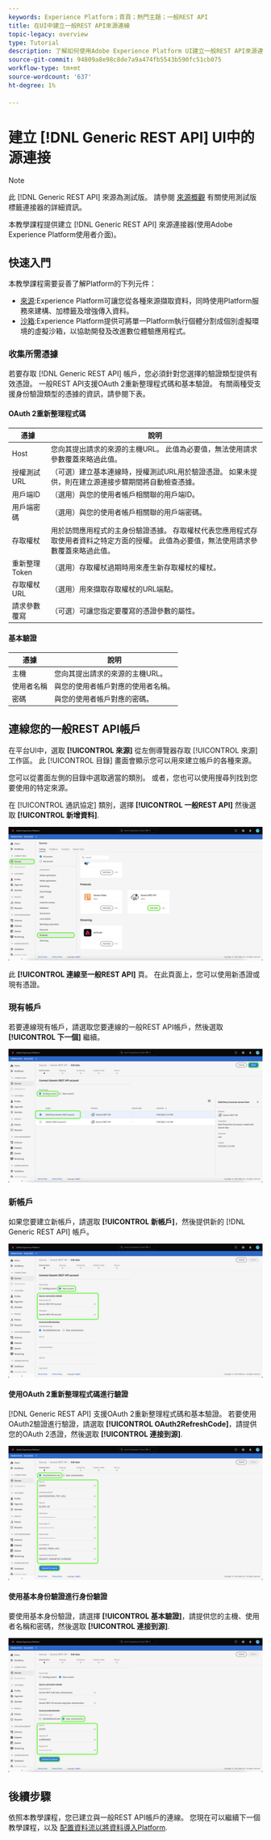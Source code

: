 ```yaml
---
keywords: Experience Platform；首頁；熱門主題；一般REST API
title: 在UI中建立一般REST API來源連線
topic-legacy: overview
type: Tutorial
description: 了解如何使用Adobe Experience Platform UI建立一般REST API來源連線。
source-git-commit: 94809a8e98c8de7a9a474fb5543b590fc51cb075
workflow-type: tm+mt
source-wordcount: '637'
ht-degree: 1%

---
```


# 建立 [!DNL Generic REST API] UI中的源連接

>[!NOTE]
>
> 此 [!DNL Generic REST API] 來源為測試版。 請參閱 [來源概觀](../../../../home.md#terms-and-conditions) 有關使用測試版標籤連接器的詳細資訊。

本教學課程提供建立 [!DNL Generic REST API] 來源連接器(使用Adobe Experience Platform使用者介面)。

## 快速入門

本教學課程需要妥善了解Platform的下列元件：

* [來源](../../../../home.md):Experience Platform可讓您從各種來源擷取資料，同時使用Platform服務來建構、加標籤及增強傳入資料。
* [沙箱](../../../../../sandboxes/home.md):Experience Platform提供可將單一Platform執行個體分割成個別虛擬環境的虛擬沙箱，以協助開發及改進數位體驗應用程式。

### 收集所需憑據

若要存取 [!DNL Generic REST API] 帳戶，您必須針對您選擇的驗證類型提供有效憑證。 一般REST API支援OAuth 2重新整理程式碼和基本驗證。 有關兩種受支援身份驗證類型的憑據的資訊，請參閱下表。

#### OAuth 2重新整理程式碼

| 憑據 | 說明 |
| --- | --- |
| Host | 您向其提出請求的來源的主機URL。 此值為必要值，無法使用請求參數覆蓋來略過此值。 |
| 授權測試URL | （可選）建立基本連線時，授權測試URL用於驗證憑證。 如果未提供，則在建立源連接步驟期間將自動檢查憑據。 |
| 用戶端ID | （選用）與您的使用者帳戶相關聯的用戶端ID。 |
| 用戶端密碼 | （選用）與您的使用者帳戶相關聯的用戶端密碼。 |
| 存取權杖 | 用於訪問應用程式的主身份驗證憑據。 存取權杖代表您應用程式存取使用者資料之特定方面的授權。 此值為必要值，無法使用請求參數覆蓋來略過此值。 |
| 重新整理Token | （選用）存取權杖過期時用來產生新存取權杖的權杖。 |
| 存取權杖URL | （選用）用來擷取存取權杖的URL端點。 |
| 請求參數覆寫 | （可選）可讓您指定要覆寫的憑證參數的屬性。 |


#### 基本驗證

| 憑據 | 說明 |
| --- | --- |
| 主機 | 您向其提出請求的來源的主機URL。 |
| 使用者名稱 | 與您的使用者帳戶對應的使用者名稱。 |
| 密碼 | 與您的使用者帳戶對應的密碼。 |

## 連線您的一般REST API帳戶

在平台UI中，選取 **[!UICONTROL 來源]** 從左側導覽器存取 [!UICONTROL 來源] 工作區。 此 [!UICONTROL 目錄] 畫面會顯示您可以用來建立帳戶的各種來源。

您可以從畫面左側的目錄中選取適當的類別。 或者，您也可以使用搜尋列找到您要使用的特定來源。

在 [!UICONTROL 通訊協定] 類別，選擇 **[!UICONTROL 一般REST API]** 然後選取 **[!UICONTROL 新增資料]**.

![目錄](../../../../images/tutorials/create/generic-rest/catalog.png)

此 **[!UICONTROL 連線至一般REST API]** 頁。 在此頁面上，您可以使用新憑證或現有憑證。

### 現有帳戶

若要連線現有帳戶，請選取您要連線的一般REST API帳戶，然後選取 **[!UICONTROL 下一個]** 繼續。

![現有](../../../../images/tutorials/create/generic-rest/existing.png)

### 新帳戶

如果您要建立新帳戶，請選取 **[!UICONTROL 新帳戶]**，然後提供新的 [!DNL Generic REST API] 帳戶。

![new](../../../../images/tutorials/create/generic-rest/new.png)

#### 使用OAuth 2重新整理程式碼進行驗證

[!DNL Generic REST API] 支援OAuth 2重新整理程式碼和基本驗證。 若要使用OAuth2驗證進行驗證，請選取 **[!UICONTROL OAuth2RefreshCode]**，請提供您的OAuth 2憑證，然後選取 **[!UICONTROL 連接到源]**.

![](../../../../images/tutorials/create/generic-rest/oauth2.png)

#### 使用基本身份驗證進行身份驗證

要使用基本身份驗證，請選擇 **[!UICONTROL 基本驗證]**，請提供您的主機、使用者名稱和密碼，然後選取 **[!UICONTROL 連接到源]**.

![](../../../../images/tutorials/create/generic-rest/basic-authentication.png)

## 後續步驟

依照本教學課程，您已建立與一般REST API帳戶的連線。 您現在可以繼續下一個教學課程，以及 [配置資料流以將資料導入Platform](../../dataflow/protocols.md).
